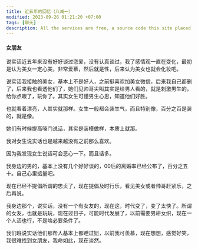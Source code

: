 ```yaml
---
title: 近五年的回忆（八减一）
modified: 2023-09-26 01:21:20 +07:00
tags: [聊天]
description: All the services are free, a source code this site placed on github repository and intergration with netlify service, another service that you can use is github page for hosting your own static site.
---
```


####  女朋友

说实话近五年来没有好好谈过恋爱，没有认真谈过，我了感情观一直在变化，最初是认为美女一定心美，非常爱慕，然后就是性，后来认为美女也就会化妆吧。

说实话我接触的美女，基本上不是好人，之前挺喜欢加美女微信，后来我自己都删了，后来我也看透他们了，她们见帅哥尖叫其实是给男人看的，就是刺激男生的，给你点眼了，玩你了。其实女生可懂男生心思，知道他们好胜。

也就看着漂亮，人其实就那样。女生一般都会装生气，而且特别像，百分之百是装的，就是像。

她们有时候提高嗓门说话，其实是装模做样，本质上就那。

我对女生说实话也是越来越没有之前那么喜欢。

因为我发现女生说话可会恶心一下。而且话多。

我身边的男的，基本上没有几个好好谈的，00后的离婚率已经公布了，百分之五十。自己心里掂量吧。

现在已经不提倡所谓的忠贞了，现在提倡及时行乐，看见美女或者帅哥赶紧乐，之后再说。

我身边那个，说实话，没有一个有女友的，现在这，时代变了，变了太快了。所谓的女友，也就是玩玩，现在过日子，可能时代发展了，以前需要男耕女织，现在一个人活也行，不是啥必要条件了。

我们班说实话他们那帮人基本上都睡过妞，以前我可羡慕，现在想想，感觉好笑，我很难找到女朋友，我命如此，现在淡然。







